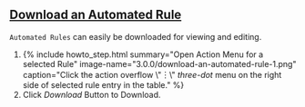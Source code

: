 ## [Download an Automated Rule](#download-an-automated-rule)

`Automated Rules` can easily be downloaded for viewing and editing.


<ol>
  <li>
      {% include howto_step.html
        summary="Open Action Menu for a selected Rule"
        image-name="3.0.0/download-an-automated-rule-1.png"
        caption="Click the action overflow \"&#65049;\" <i>three-dot</i> menu on the right side of selected rule entry in the table."
      %}
  </li>
  <li>
    <summary>Click <i>Download</i> Button to Download.</summary>
  </li>
</ol>

